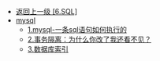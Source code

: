 - [返回上一级 [6.SQL]](6.SQL/)
- [mysql](6.SQL/mysql/)
  - [1.mysql-一条sql语句如何执行的](6.SQL/mysql/1.mysql-一条sql语句如何执行的.md)
  - [2.事务隔离：为什么你改了我还看不见？](6.SQL/mysql/2.事务隔离：为什么你改了我还看不见？.md)
  - [3.数据库索引](6.SQL/mysql/3.数据库索引.md)
